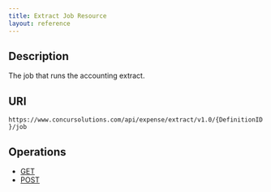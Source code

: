 ```yaml
---
title: Extract Job Resource 
layout: reference
---
```


## Description
The job that runs the accounting extract.

## URI
`https://www.concursolutions.com/api/expense/extract/v1.0/{DefinitionID}/job `

## Operations

* [GET][1]
* [POST][2] 





[1]: /api-reference/expense/extract/extract-job-resource/extract-job-resource-get.html
[2]: /api-reference/expense/extract/extract-job-resource/extract-job-resource-post.html

